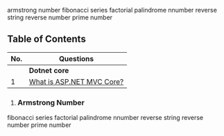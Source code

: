 armstrong number 
fibonacci series
factorial
palindrome nnumber
reverse string
reverse number
prime number


## Table of Contents

| No. | Questions |
| --- | --------- |
||**Dotnet core**|
|1   |	[What is ASP.NET MVC Core?](#what-is-asp.net-mvc-core)	|


1. ### Armstrong Number 

fibonacci series
factorial
palindrome nnumber
reverse string
reverse number
prime number
